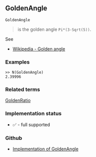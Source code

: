 ## GoldenAngle

```
GoldenAngle
```

> is the golden angle `Pi*(3-Sqrt(5))`.

See
* [Wikipedia - Golden angle](https://en.wikipedia.org/wiki/Golden_angle) 
 
### Examples

``` 
>> N(GoldenAngle) 
2.39996
```

### Related terms 
[GoldenRatio](GoldenRatio.md) 


### Implementation status

* &#x2705; - full supported

### Github

* [Implementation of GoldenAngle](https://github.com/axkr/symja_android_library/blob/master/symja_android_library/matheclipse-core/src/main/java/org/matheclipse/core/builtin/ConstantDefinitions.java#L1031) 
